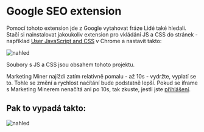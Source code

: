 # Google SEO extension

Pomocí tohoto extension jde z Google vytahovat fráze Lidé také hledali.
Stačí si nainstalovat jakoukoliv extension pro vkládání JS a CSS do stránek - například 
[User JavaScript and CSS](https://chrome.google.com/webstore/detail/user-javascript-and-css/nbhcbdghjpllgmfilhnhkllmkecfmpld)
 v Chrome a nastavit takto:

![nahled](http://hlavinka.cz/seoskoleni/seo-extension-chrome.png)


Soubory s JS a CSS jsou obsahem tohoto projektu.

Marketing Miner najíždí zatím relativně pomalu - až 10s - vydržte, vyplatí se to. Tohle se změní a rychlost naćítání bude podstatně lepší.
Pokud se iframe s Marketing Minerem nenačítá ani po 10s, tak zkuste, jestli jste [přihlášení](https://www.marketingminer.com/cs/login).

## Pak to vypadá takto:
![nahled](http://hlavinka.cz/seoskoleni/m.jpg)
